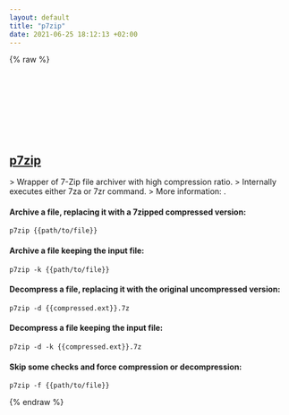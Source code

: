 ```yaml
---
layout: default
title: "p7zip"
date: 2021-06-25 18:12:13 +02:00
---
```

{% raw %}
<h2 id="p7zip">
  <a href="/en/common/p7zip.html">p7zip</a> <a href="#p7zip"><svg class="icon">
    <use href="/assets/images/unicode_sprite.svg#link" />
  </svg></a>
</h2>
> Wrapper of 7-Zip file archiver with high compression ratio.
> Internally executes either 7za or 7zr command.
> More information: <http://p7zip.sourceforge.net>.

#### Archive a file, replacing it with a 7zipped compressed version:
```shell
p7zip {{path/to/file}}
```
#### Archive a file keeping the input file:
```shell
p7zip -k {{path/to/file}}
```
#### Decompress a file, replacing it with the original uncompressed version:
```shell
p7zip -d {{compressed.ext}}.7z
```
#### Decompress a file keeping the input file:
```shell
p7zip -d -k {{compressed.ext}}.7z
```
#### Skip some checks and force compression or decompression:
```shell
p7zip -f {{path/to/file}}
```
{% endraw %}
